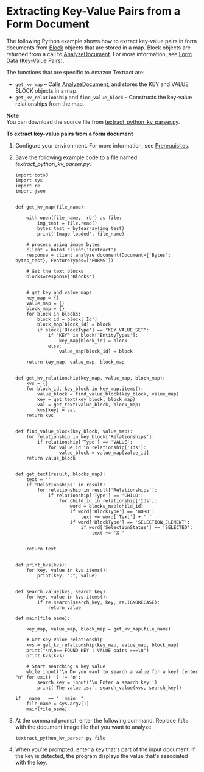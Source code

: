 # Extracting Key\-Value Pairs from a Form Document<a name="examples-extract-kvp"></a>

The following Python example shows how to extract key\-value pairs in form documents from [Block](API_Block.md) objects that are stored in a map\. Block objects are returned from a call to [AnalyzeDocument](API_AnalyzeDocument.md)\. For more information, see [Form Data \(Key\-Value Pairs\)](how-it-works-kvp.md)\.

The functions that are specific to Amazon Textract are: 
+ `get_kv_map` – Calls [AnalyzeDocument](API_AnalyzeDocument.md), and stores the KEY and VALUE BLOCK objects in a map\.
+ `get_kv_relationship` and `find_value_block` – Constructs the key\-value relationships from the map\.

**Note**  
You can download the source file from [textract\_python\_kv\_parser\.py](https://github.com/awsdocs/aws-doc-sdk-examples/blob/master/python/example_code/textract/textract_python_kv_parser.py)\.

**To extract key\-value pairs from a form document**

1. Configure your environment\. For more information, see [Prerequisites](examples-blocks.md#examples-prerequisites)\.

1. Save the following example code to a file named *textract\_python\_kv\_parser\.py*\.

   ```
   import boto3
   import sys
   import re
   import json
   
   
   def get_kv_map(file_name):
   
       with open(file_name, 'rb') as file:
           img_test = file.read()
           bytes_test = bytearray(img_test)
           print('Image loaded', file_name)
   
       # process using image bytes
       client = boto3.client('textract')
       response = client.analyze_document(Document={'Bytes': bytes_test}, FeatureTypes=['FORMS'])
   
       # Get the text blocks
       blocks=response['Blocks']
       
   
       # get key and value maps
       key_map = {}
       value_map = {}
       block_map = {}
       for block in blocks:
           block_id = block['Id']
           block_map[block_id] = block
           if block['BlockType'] == "KEY_VALUE_SET":
               if 'KEY' in block['EntityTypes']:
                   key_map[block_id] = block
               else:
                   value_map[block_id] = block
   
       return key_map, value_map, block_map
   
   
   def get_kv_relationship(key_map, value_map, block_map):
       kvs = {}
       for block_id, key_block in key_map.items():
           value_block = find_value_block(key_block, value_map)
           key = get_text(key_block, block_map)
           val = get_text(value_block, block_map)
           kvs[key] = val
       return kvs
   
   
   def find_value_block(key_block, value_map):
       for relationship in key_block['Relationships']:
           if relationship['Type'] == 'VALUE':
               for value_id in relationship['Ids']:
                   value_block = value_map[value_id]
       return value_block
   
   
   def get_text(result, blocks_map):
       text = ''
       if 'Relationships' in result:
           for relationship in result['Relationships']:
               if relationship['Type'] == 'CHILD':
                   for child_id in relationship['Ids']:
                       word = blocks_map[child_id]
                       if word['BlockType'] == 'WORD':
                           text += word['Text'] + ' '
                       if word['BlockType'] == 'SELECTION_ELEMENT':
                           if word['SelectionStatus'] == 'SELECTED':
                               text += 'X '    
   
                                   
       return text
   
   
   def print_kvs(kvs):
       for key, value in kvs.items():
           print(key, ":", value)
   
   
   def search_value(kvs, search_key):
       for key, value in kvs.items():
           if re.search(search_key, key, re.IGNORECASE):
               return value
   
   def main(file_name):
   
       key_map, value_map, block_map = get_kv_map(file_name)
   
       # Get Key Value relationship
       kvs = get_kv_relationship(key_map, value_map, block_map)
       print("\n\n== FOUND KEY : VALUE pairs ===\n")
       print_kvs(kvs)
   
       # Start searching a key value
       while input('\n Do you want to search a value for a key? (enter "n" for exit) ') != 'n':
           search_key = input('\n Enter a search key:')
           print('The value is:', search_value(kvs, search_key))
   
   if __name__ == "__main__":
       file_name = sys.argv[1]
       main(file_name)
   ```

1. At the command prompt, enter the following command\. Replace `file` with the document image file that you want to analyze\.

   ```
   textract_python_kv_parser.py file
   ```

1. When you're prompted, enter a key that's part of the input document\. If the key is detected, the program displays the value that's associated with the key\.